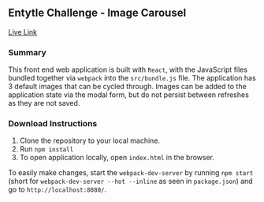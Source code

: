 ## Entytle Challenge - Image Carousel

[Live Link][livelink]

[livelink]: https://nequalszero.github.io/EntytleImageCarousel/

### Summary
This front end web application is built with `React`, with the JavaScript files bundled together via `webpack` into the `src/bundle.js` file.  The application has 3 default images that can be cycled through.  Images can be added to the application state via the modal form, but do not persist between refreshes as they are not saved.

### Download Instructions
1. Clone the repository to your local machine.
2. Run `npm install`
3. To open application locally, open `index.html` in the browser.

To easily make changes, start the `webpack-dev-server` by running `npm start` (short for `webpack-dev-server --hot --inline` as seen in `package.json`) and go to `http://localhost:8080/`.
